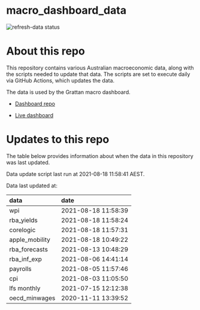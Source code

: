 
<!-- README.md is generated from README.Rmd. Please edit that file -->

# macro\_dashboard\_data

<!-- badges: start -->

![refresh-data
status](https://github.com/grattan/macro_dashboard_data/workflows/refresh-data/badge.svg)

<!-- badges: end -->

# About this repo

This repository contains various Australian macroeconomic data, along
with the scripts needed to update that data. The scripts are set to
execute daily via GitHub Actions, which updates the data.

The data is used by the Grattan macro dashboard.

  - [Dashboard repo](https://github.com/grattan/macrodashboard)

  - [Live dashboard](https://mattcowgill.shinyapps.io/macrodashboard/)

# Updates to this repo

The table below provides information about when the data in this
repository was last updated.

Data update script last run at 2021-08-18 11:58:41 AEST.

Data last updated at:

| data            | date                |
| :-------------- | :------------------ |
| wpi             | 2021-08-18 11:58:39 |
| rba\_yields     | 2021-08-18 11:58:24 |
| corelogic       | 2021-08-18 11:57:31 |
| apple\_mobility | 2021-08-18 10:49:22 |
| rba\_forecasts  | 2021-08-13 10:48:29 |
| rba\_inf\_exp   | 2021-08-06 14:41:14 |
| payrolls        | 2021-08-05 11:57:46 |
| cpi             | 2021-08-03 11:05:50 |
| lfs monthly     | 2021-07-15 12:12:38 |
| oecd\_minwages  | 2020-11-11 13:39:52 |
